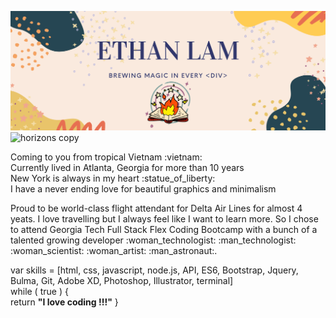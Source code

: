 ![Banner](banner.png)
![horizons copy](https://user-images.githubusercontent.com/65522080/89479319-8071df00-d760-11ea-944f-befdd037d69f.png)
<p>Coming to you from tropical Vietnam :vietnam: <br>
Currently lived in Atlanta, Georgia for more than 10 years <br>
New York is always in my heart :statue_of_liberty: <br>
I have a never ending love for beautiful graphics and minimalism </p>

<p> Proud to be world-class flight attendant for Delta Air Lines for almost 4 yeats. I love travelling but I always feel like I want to learn more. So I chose to attend Georgia Tech Full Stack Flex Coding Bootcamp with a bunch of a talented growing developer :woman_technologist: :man_technologist: :woman_scientist: :woman_artist: :man_astronaut:.<br>

var skills = \[html, css, javascript, node.js, API, ES6, Bootstrap, Jquery, Bulma, Git, Adobe XD, Photoshop, Illustrator, terminal\] <br>
while ( true ) { <br>
return  <strong>"I love coding !!!"</strong>
}



